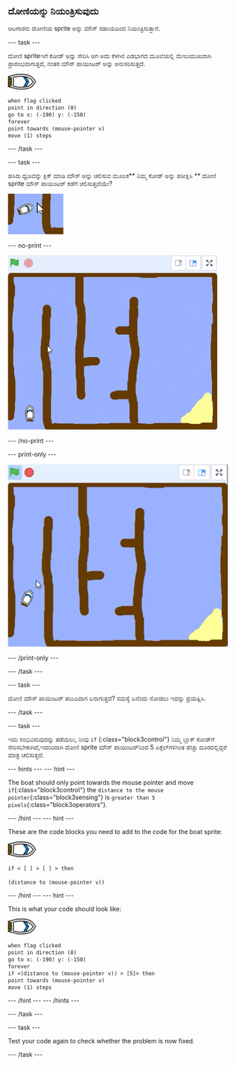 ## ದೋಣಿಯನ್ನು ನಿಯಂತ್ರಿಸುವುದು

ಆಟಗಾರನು ದೋಣಿಯ sprite ಅನ್ನು ಮೌಸ್ ಸಹಾಯದಿಂದ ನಿಯಂತ್ರಿಸುತ್ತಾನೆ.

\--- task \---

ದೋಣಿ spriteಇ‌ಗೆ ಕೋಡ್ ಅನ್ನು ಸೇರಿಸಿ ಆಗ ಅದು ಕೆಳಗಿನ ಎಡಭಾಗದ ಮೂಲೆಯಲ್ಲಿ ಮೇಲುಮುಖವಾಗಿ ಪ್ರಾರಂಭವಾಗುತ್ತದೆ, ನಂತರ ಮೌಸ್ ಪಾಯಿಂಟರ್ ಅನ್ನು ಅನುಸರಿಸುತ್ತದೆ.

![ದೋಣಿ -sprite](images/boat_resize.png)

```blocks3
when flag clicked
point in direction (0)
go to x: (-190) y: (-150)
forever
point towards (mouse-pointer v)
move (1) steps
```

\--- /task \---

\--- task \---

ಹಸಿರು ಧ್ವಜವನ್ನು ಕ್ಲಿಕ್ ಮಾಡಿ ಮೌಸ್ ಅನ್ನು ಚಲಿಸುವ ಮೂಲಕ** ನಿಮ್ಮ ಕೋಡ್ ಅನ್ನು ಪರೀಕ್ಷಿಸಿ ** ದೋಣಿ sprite ಮೌಸ್ ಪಾಯಿಂಟರ್ ಕಡೆಗೆ ಚಲಿಸುತ್ತದೆಯೇ?

![ಸ್ಕ್ರೀನ್‍ಶಾಟ್](images/boat-mouse.png)

\--- no-print \---

![ಸ್ಕ್ರೀನ್‍ಶಾಟ್](images/boat-pointer-test-anim.gif)

\--- /no-print \---

\--- print-only \---

![ಸ್ಕ್ರೀನ್‍ಶಾಟ್](images/boat-pointer-test-anim.png)

\--- /print-only \---

\--- /task \---

\--- task \---

ದೋಣಿ ಮೌಸ್ ಪಾಯಿಂಟರ್ ತಲುಪಿದಾಗ ಏನಾಗುತ್ತದೆ? ಸಮಸ್ಯೆ ಏನೆಂದು ನೋಡಲು ಇದನ್ನು ಪ್ರಯತ್ನಿಸಿ.

\--- /task \---

\--- task \---

ಇದು ಸಂಭವಿಸುವುದನ್ನು ತಡೆಯಲು, ನೀವು `if` {:class="block3control"} ನಿಮ್ಮ ಬ್ಲಾಕ್ ಕೋಡ್‌ಗೆ ಸೇರಿಸಬೇಕಾಗಿದೆ,ಇದರಿಂದಾಗಿ ದೋಣಿ sprite ಮೌಸ್ ಪಾಯಿಂಟರ್‌ನಿಂದ 5 ಪಿಕ್ಸೆಲ್‌ಗಳಿಗಿಂತ ಹೆಚ್ಚು ದೂರದಲ್ಲಿದ್ದರೆ ಮಾತ್ರ ಚಲಿಸುತ್ತದೆ.

\--- hints \--- \--- hint \---

The boat should only point towards the mouse pointer and move `if`{:class="block3control"} the `distance to the mouse pointer`{:class="block3sensing"} is `greater than 5 pixels`{:class="block3operators"}.

\--- /hint \--- \--- hint \---

These are the code blocks you need to add to the code for the boat sprite:

![boat-sprite](images/boat_resize.png)

```blocks3
if < [ ] > [ ] > then

(distance to (mouse-pointer v))
```

\--- /hint \--- \--- hint \---

This is what your code should look like:

![boat-sprite](images/boat_resize.png)

```blocks3
when flag clicked
point in direction (0)
go to x: (-190) y: (-150)
forever
if <(distance to (mouse-pointer v)) > [5]> then
point towards (mouse-pointer v)
move (1) steps
```

\--- /hint \--- \--- /hints \---

\--- /task \---

\--- task \---

Test your code again to check whether the problem is now fixed.

\--- /task \---